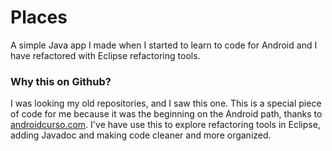 # Places
A simple Java app I made when I started to learn to code for Android and I have refactored with Eclipse refactoring tools.

### Why this on Github?
I was looking my old repositories, and I saw this one. This is a special piece of code for me because it was the beginning on the Android path, thanks to [androidcurso.com](http://www.androidcurso.com/).
I've have use this to explore refactoring tools in Eclipse, adding Javadoc and making code cleaner and more organized.
